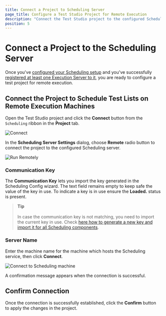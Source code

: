 ```yaml
---
title: Connect a Project to Scheduling Server
page_title: Configure a Test Studio Project for Remote Execution
description: "Connect the Test Studio project to the configured Scheduling Server to run test lists on remote machines. Unable to choose the connected execution machines to run test lists on these. Configure a project to execute tests from it remotely,Configure a Test Studio Project for Remote Execution"
position: 5
---
```

# Connect a Project to the Scheduling Server

Once you've <a href="/features/scheduling-test-runs/multiple-machines-scheduling-setup/create-scheduling-server#configure-the-test-studio-scheduling-service" target="_blank">configured your Scheduling setup</a> and you've successfully <a href="/features/scheduling-test-runs/multiple-machines-scheduling-setup/create-execution-server#configure-test-studio-test-runner" target="_blank">registered at least one Execution Server to it</a>, you are ready to configure a test project for remote execution.

## Connect the Project to Schedule Test Lists on Remote Execution Machines

Open the Test Studio project and click the **Connect** button from the `Scheduling` ribbon in the **Project** tab.

![Connect][1]

In the **Scheduling Server Settings** dialog, choose **Remote** radio button to connect the project to the configured Scheduling server. 

![Run Remotely][5a]

### Communication Key 

The __Communication Key__ lets you import the key generated in the Scheduling Config wizard. The text field remains empty to keep safe the value of the key in use. To indicate a key is in use ensure the **Loaded.** status is present.

> **Tip**
><br> 
><br> In case the communication key is not matching, you need to import the current key in use. Check <a href="/knowledge-base/scheduling-kb/generate-communication-key#generate-new-key" target="_blank">here how to generate a new key and import it for all Scheduling components</a>. 

### Server Name

Enter the machine name for the machine which hosts the Scheduling service, then click **Connect**.

![Connect to Scheduling machine][5]

A confirmation message appears when the connection is successful. 

## Confirm Connection 

Once the connection is successfully established, click the **Confirm** button to apply the changes in the project. 

[1]: /img/features/scheduling-test-runs/remote-run-all-in-one/fig4.png
[2]: /img/features/scheduling-test-runs/remote-run-all-in-one/fig5.png
[5a]: /img/features/scheduling-test-runs/remote-run-all-in-one/fig5a.png
[5]: /img/features/scheduling-test-runs/remote-run-all-in-one/fig5.png

